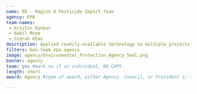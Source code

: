```yaml
---
name: R6 - Region 6 Pesticide Import Team
agency: EPA
team-names:
 - Kristin Dunbar
 - Nabil Mzee
 - Sidrah Khan
description: Applied readily-available technology to multiple projects, enhancing customer experience and expediting turnaround time. As a result, the credentialing process was reduced from about one year to two weeks.
filters: GoG-team epa agency
image: agency/Environmental_Protection_Agency_Seal.png
banner: agency
team: yes #mark no if an individual, NO CAPS
length: short
award: Agency #type of award, either Agency, Council, or President's; this is case sensitive so make sure to match the options listed exactly. This section generates the format of the card

---
```

